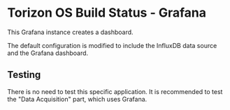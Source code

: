 # Torizon OS Build Status - Grafana #

This Grafana instance creates a dashboard.

The default configuration is modified to include the InfluxDB data source
and the Grafana dashboard.

## Testing ##

There is no need to test this specific application. It is recommended to test
the "Data Acquisition" part, which uses Grafana.
